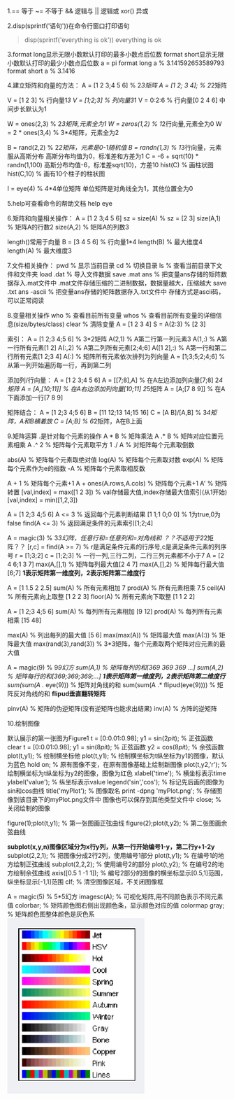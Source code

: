 1.== 等于 ~= 不等于 && 逻辑与 || 逻辑或 xor() 异或

2.disp(sprintf('语句'))在命令行窗口打印语句
> disp(sprintf('everything is ok'))
> everything is ok

3.format long显示无限小数默认打印的最多小数点后位数
format short显示无限小数默认打印的最少小数点后位数
 a = pi
 format long
 a % 3.141592653589793
 format short
 a % 3.1416

4.建立矩阵和向量的方法：
 A = [1 2 3;4 5 6] % 2*3矩阵
 A = [1 2;
3 4]; % 2*2矩阵

 V = [1 2 3] % 行向量1*3
 V = [1;2;3] % 列向量3*1
 V = 0:2:6 % 行向量[0 2 4 6] 中间步长默认为1

 W = ones(2,3) % 2*3矩阵,元素全为1
 W = zeros(1,2) % 1*2行向量,元素全为0
 W = 2 * ones(3,4) % 3*4矩阵，元素全为2

 B = rand(2,2) % 2*2矩阵，元素是0-1随机值
 B = randn(1,3) % 1*3行向量，元素服从高斯分布
高斯分布均值为0，标准差和方差为1
 C = -6 + sqrt(10) * randn(1,100)
高斯分布均值-6，标准差sqrt(10)，方差10
 hist(C) % 画柱状图
 hist(C,10) % 画有10个柱子的柱状图

 I = eye(4) % 4*4单位矩阵
单位矩阵是对角线全为1，其他位置全为0

5.help可查看命令的帮助文档
 help eye

6.矩阵和向量相关操作：
 A = [1 2 3;4 5 6]
 sz = size(A) % sz = [2 3]
 size(A,1) % 矩阵A的行数2
 size(A,2) % 矩阵A的列数3

length()常用于向量
 B = [3 4 5 6] % 行向量1*4
 length(B) % 最大维度4
 length(A) % 最大维度3

7.文件相关操作：
 pwd % 显示当前目录
 cd % 切换目录
 ls % 查看当前目录下文件和文件夹
 load .dat % 导入文件数据
 save .mat ans % 把变量ans存储的矩阵数据存入.mat文件中
.mat文件存储压缩的二进制数据，数据量越大，压缩越大
 save .txt ans -ascii % 把变量ans存储的矩阵数据存入.txt文件中
存储方式是ascii码，可以正常阅读


8.变量相关操作
 who % 查看目前所有变量
 whos % 查看目前所有变量的详细信息(size/bytes/class)
 clear % 清除变量
 A = [1 2 3 4]
 S = A(2:3) % [2 3]

索引：
 A = [1 2;3 4;5 6] % 3*2矩阵
 A(2,1) % A第二行第一列元素3
 A(1,:) % A第一行所有元素[1 2]
 A(:,2) % A第二列所有元素[2;4;6]
 A([1 2],:) % A第一行和第二行所有元素[1 2;3 4]
 A(:) % 矩阵所有元素依次排列为列向量
A = [1;3;5;2;4;6] % 从第一列开始遍历每一行，再到第二列

添加列/行向量：
 A = [1 2 3;4 5 6]
 A = [[7;8],A] % 在A左边添加列向量[7;8] 2*4矩阵
 A = [A,[10;11]] % 在A右边添加列向量[10;11] 2*5矩阵
 A = [A;[7 8 9]] % 在A下面添加一行[7 8 9]

矩阵结合：
 A = [1 2;3 4;5 6]
 B = [11 12;13 14;15 16]
 C = [A B]/[A,B] % 3*4矩阵，A和B横着放
 C = [A;B] % 6*2矩阵，A在B上面

9.矩阵运算
.是针对每个元素的操作
 A * B % 矩阵乘法
 A .* B % 矩阵对应位置元素相乘
 A .^ 2 % 矩阵每个元素取平方
 1 ./ A % 对矩阵每个元素取倒数

 abs(A) % 矩阵每个元素取绝对值
 log(A) % 矩阵每个元素取对数
 exp(A) % 矩阵每个元素作为e的指数
 -A % 矩阵每个元素取相反数

 A + 1 % 矩阵每个元素+1
 A + ones(A.rows,A.cols) % 矩阵每个元素+1
 A' % 矩阵转置
 [val,index] = max([1 2 3]) % val存储最大值,index存储最大值索引(从1开始) 
 [val,index] = min([1,2,3])

 A = [1 2;3 4;5 6]
 A <= 3 % 返回每个元素判断结果
[1 1;1 0;0 0] % 1为true,0为false
 find(A <= 3) % 返回满足条件的元素索引[1;2;4]

 A = magic(3) % 3*3幻阵，任意行和=任意列和=对角线和
？？不适用于2*2矩阵？？
 [r,c] = find(A >= 7) % r是满足条件元素的行序号,c是满足条件元素的列序号
r = [1;3;2] c = [1;2;3] % 一行一列,三行二列，二行三列元素都不小于7
 A = [2 4 6;1 3 7]
 max(A,[],1) % 矩阵每列最大值[2 4 7]
 max(A,[],2) % 矩阵每行最大值[6;7]
**1表示矩阵第一维度列，2表示矩阵第二维度行**

 A = [1 1.5 2 2.5]
 sum(A) % 所有元素相加 7
 prod(A) % 所有元素相乘 7.5
 ceil(A) % 所有元素向上取整 [1 2 2 3]
 floor(A) % 所有元素向下取整 [1 1 2 2]

 A = [1 2;3 4;5 6]
 sum(A) % 每列所有元素相加 [9 12]
 prod(A) % 每列所有元素相乘 [15 48]

 max(A) % 列出每列的最大值 [5 6]
 max(max(A)) % 矩阵最大值
 max(A(:)) % 矩阵最大值
 max(rand(3),rand(3)) % 3*3矩阵，每个元素取两个矩阵对应元素的最大值

 A = magic(9) % 9*9幻方
 sum(A,1) % 矩阵每列的和[369 369 369 ...]
 sum(A,2) % 矩阵每行的和[369;369;369;...]
**1表示矩阵第一维度列，2表示矩阵第二维度行**
 sum(sum(A .* eye(9))) % 矩阵对角线的和
 sum(sum(A .* flipud(eye(9)))) % 矩阵反对角线的和
**flipud垂直翻转矩阵**

 pinv(A) % 矩阵的伪逆矩阵(没有逆矩阵也能求出结果)
 inv(A) % 方阵的逆矩阵

10.绘制图像

默认展示的第一张图为Figure1
 t = [0:0.01:0.98];
 y1 = sin(2*pi*t); % 正弦函数
 clear
 t = [0:0.01:0.98];
 y1 = sin(8*pi*t); % 正弦函数
 y2 = cos(8*pi*t); % 余弦函数
 plot(t,y1); % 绘制横坐标他
 plot(t,y1); % 绘制横坐标为t纵坐标为y1的图像，默认为蓝色
 hold on; % 原有图像不变，在原有图像基础上绘制新图像
 plot(t,y2,'r'); % 绘制横坐标为t纵坐标为y2的图像，图像为红色
 xlabel('time'); % 横坐标表示time
 ylabel('value'); % 纵坐标表示value
 legend('sin','cos'); % 标记先后画的图像为sin和cos曲线
 title('myPlot'); % 图像取名
 print -dpng 'myPlot.png'; % 存储图像到该目录下的myPlot.png文件中
图像也可以保存到其他类型文件中
 close; %  关闭绘制的图像

 figure(1);plot(t,y1); % 第一张图画正弦曲线
 figure(2);plot(t,y2); % 第二张图画余弦曲线

**subplot(x,y,n)图像区域分为x行y列，从第一行开始编号1-y，第二行y+1-2y**
 subplot(2,2,1); % 把图像分成2行2列，使用编号1部分
 plot(t,y1); % 在编号1的地方绘制正弦曲线
 subplot(2,2,2); % 使用编号2的部分
 plot(t,y2); % 在编号2的地方绘制余弦曲线
 axis([0.5 1 -1 1]); % 编号2部分的图像的横坐标显示[0.5,1]范围，纵坐标显示[-1,1]范围
 clf; % 清空图像区域，不关闭图像框

A = magic(5) % 5*5幻方
 imagesc(A); % 可视化矩阵,用不同颜色表示不同元素值
 colorbar; % 矩阵颜色图右侧出现颜色条，显示颜色对应的值
 colormap gray; % 矩阵颜色图整体颜色是灰色系
![colormap](./pictures/colormap.png)
